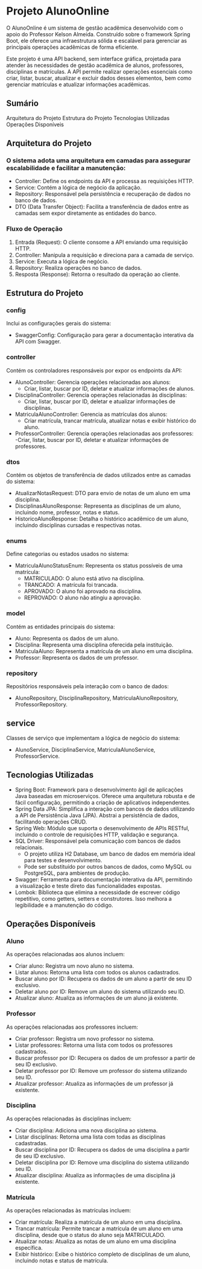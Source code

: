 # Projeto AlunoOnline

O AlunoOnline é um sistema de gestão acadêmica desenvolvido com o apoio do Professor Kelson Almeida. Construído sobre o framework Spring Boot, ele oferece uma infraestrutura sólida e escalável para gerenciar as principais operações acadêmicas de forma eficiente.

Este projeto é uma API backend, sem interface gráfica, projetada para atender às necessidades de gestão acadêmica de alunos, professores, disciplinas e matrículas. A API permite realizar operações essenciais como criar, listar, buscar, atualizar e excluir dados desses elementos, bem como gerenciar matrículas e atualizar informações acadêmicas.

## Sumário

Arquitetura do Projeto
Estrutura do Projeto
Tecnologias Utilizadas
Operações Disponíveis

## Arquitetura do Projeto

### O sistema adota uma arquitetura em camadas para assegurar escalabilidade e facilitar a manutenção:

- Controller: Define os endpoints da API e processa as requisições HTTP.
- Service: Contém a lógica de negócio da aplicação.
- Repository: Responsável pela persistência e recuperação de dados no banco de dados.
- DTO (Data Transfer Object): Facilita a transferência de dados entre as camadas sem expor diretamente as entidades do banco.

### Fluxo de Operação

1. Entrada (Request): O cliente consome a API enviando uma requisição HTTP.
2.  Controller: Manipula a requisição e direciona para a camada de serviço.
3. Service: Executa a lógica de negócio.
4. Repository: Realiza operações no banco de dados.
5. Resposta (Response): Retorna o resultado da operação ao cliente.

## Estrutura do Projeto

### config

Inclui as configurações gerais do sistema:

- SwaggerConfig: Configuração para gerar a documentação interativa da API com Swagger.

### controller

Contém os controladores responsáveis por expor os endpoints da API:

- AlunoController: Gerencia operações relacionadas aos alunos:
  - Criar, listar, buscar por ID, deletar e atualizar informações de alunos.
- DisciplinaController: Gerencia operações relacionadas às disciplinas:
  - Criar, listar, buscar por ID, deletar e atualizar informações de disciplinas.
- MatriculaAlunoController: Gerencia as matrículas dos alunos:
  - Criar matrícula, trancar matrícula, atualizar notas e exibir histórico do aluno.
- ProfessorController: Gerencia operações relacionadas aos professores:
  -Criar, listar, buscar por ID, deletar e atualizar informações de professores.

### dtos

Contém os objetos de transferência de dados utilizados entre as camadas do sistema:

- AtualizarNotasRequest: DTO para envio de notas de um aluno em uma disciplina.
- DisciplinasAlunoResponse: Representa as disciplinas de um aluno, incluindo nome, professor, notas e status.
- HistoricoAlunoResponse: Detalha o histórico acadêmico de um aluno, incluindo disciplinas cursadas e respectivas notas.

### enums

Define categorias ou estados usados no sistema:

- MatriculaAlunoStatusEnum: Representa os status possíveis de uma matrícula:
  - MATRICULADO: O aluno está ativo na disciplina.
  - TRANCADO: A matrícula foi trancada.
  - APROVADO: O aluno foi aprovado na disciplina.
  - REPROVADO: O aluno não atingiu a aprovação.

### model

Contém as entidades principais do sistema:

- Aluno: Representa os dados de um aluno.
- Disciplina: Representa uma disciplina oferecida pela instituição.
- MatriculaAluno: Representa a matrícula de um aluno em uma disciplina.
- Professor: Representa os dados de um professor.

### repository

Repositórios responsáveis pela interação com o banco de dados:

- AlunoRepository, DisciplinaRepository, MatriculaAlunoRepository, ProfessorRepository.

## service

Classes de serviço que implementam a lógica de negócio do sistema:

- AlunoService, DisciplinaService, MatriculaAlunoService, ProfessorService.

## Tecnologias Utilizadas

- Spring Boot: Framework para o desenvolvimento ágil de aplicações Java baseadas em microserviços. Oferece uma arquitetura robusta e de fácil configuração, permitindo a criação de aplicativos independentes.
- Spring Data JPA: Simplifica a interação com bancos de dados utilizando a API de Persistência Java (JPA). Abstrai a persistência de dados, facilitando operações CRUD.
- Spring Web: Módulo que suporta o desenvolvimento de APIs RESTful, incluindo o controle de requisições HTTP, validação e segurança.
- SQL Driver: Responsável pela comunicação com bancos de dados relacionais.
  - O projeto utiliza H2 Database, um banco de dados em memória ideal para testes e desenvolvimento.
  - Pode ser substituído por outros bancos de dados, como MySQL ou PostgreSQL, para ambientes de produção.
- Swagger: Ferramenta para documentação interativa da API, permitindo a visualização e teste direto das funcionalidades expostas.
- Lombok: Biblioteca que elimina a necessidade de escrever código repetitivo, como getters, setters e construtores. Isso melhora a legibilidade e a manutenção do código.

## Operações Disponíveis

### Aluno

As operações relacionadas aos alunos incluem:
- Criar aluno: Registra um novo aluno no sistema.
- Listar alunos: Retorna uma lista com todos os alunos cadastrados.
- Buscar aluno por ID: Recupera os dados de um aluno a partir de seu ID exclusivo.
- Deletar aluno por ID: Remove um aluno do sistema utilizando seu ID.
- Atualizar aluno: Atualiza as informações de um aluno já existente.

### Professor

As operações relacionadas aos professores incluem:
- Criar professor: Registra um novo professor no sistema.
- Listar professores: Retorna uma lista com todos os professores cadastrados.
- Buscar professor por ID: Recupera os dados de um professor a partir de seu ID exclusivo.
- Deletar professor por ID: Remove um professor do sistema utilizando seu ID.
- Atualizar professor: Atualiza as informações de um professor já existente.

### Disciplina

As operações relacionadas às disciplinas incluem:
- Criar disciplina: Adiciona uma nova disciplina ao sistema.
- Listar disciplinas: Retorna uma lista com todas as disciplinas cadastradas.
- Buscar disciplina por ID: Recupera os dados de uma disciplina a partir de seu ID exclusivo.
- Deletar disciplina por ID: Remove uma disciplina do sistema utilizando seu ID.
- Atualizar disciplina: Atualiza as informações de uma disciplina já existente.

### Matrícula

As operações relacionadas às matrículas incluem:

- Criar matrícula: Realiza a matrícula de um aluno em uma disciplina.
- Trancar matrícula: Permite trancar a matrícula de um aluno em uma disciplina, desde que o status do aluno seja MATRICULADO.
- Atualizar notas: Atualiza as notas de um aluno em uma disciplina específica.
- Exibir histórico: Exibe o histórico completo de disciplinas de um aluno, incluindo notas e status de matrícula.
#
